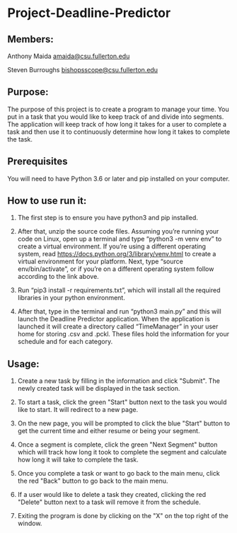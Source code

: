 # Project-Deadline-Predictor

## Members:

Anthony Maida amaida@csu.fullerton.edu

Steven Burroughs bishopsscope@csu.fullerton.edu

## Purpose:

The purpose of this project is to create a program to manage your time. You put in a task that you would like to keep track of and divide into segments. The application will keep track of how long it takes for a user to complete a task and then use it to continuously determine how long it takes to complete the task.

## Prerequisites

You will need to have Python 3.6 or later and pip installed on your computer.

## How to use run it:

1. The first step is to ensure you have python3 and pip installed.

2. After that, unzip the source code files. Assuming you’re running your code on Linux, open up a terminal and type “python3 -m venv env” to create a virtual environment. If you’re using a different operating system, read https://docs.python.org/3/library/venv.html to create a virtual environment for your platform. Next, type “source env/bin/activate”, or if you’re on a different operating system follow according to the link above.

3. Run “pip3 install -r requirements.txt”, which will install all the required libraries in your python environment.

4. After that, type in the terminal and run “python3 main.py” and this will launch the Deadline Predictor application. When the application is launched it will create a directory called “TimeManager” in your user home for storing .csv and .pckl. These files hold the information for your schedule and for each category.

## Usage:

1. Create a new task by filling in the information and click "Submit". The newly created task will be displayed in the task section.

2. To start a task, click the green "Start" button next to the task you would like to start. It will redirect to a new page.

3. On the new page, you will be prompted to click the blue "Start" button to get the current time and either resume or being your segment.

4. Once a segment is complete, click the green "Next Segment" button which will track how long it took to complete the segment and calculate how long it will take to complete the task.

5. Once you complete a task or want to go back to the main menu, click the red "Back" button to go back to the main menu.

6. If a user would like to delete a task they created, clicking the red "Delete" button next to a task will remove it from the schedule.

7. Exiting the program is done by clicking on the "X" on the top right of the window.

